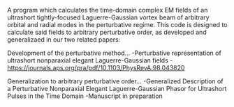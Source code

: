 A program which calculates the time-domain complex EM fields of an ultrashort tightly-focused Laguerre-Gaussian vortex beam of arbitrary orbital and radial modes in the perturbative regime.  This code is designed to calculate said fields to arbitrary perturbative order, as developed and generalizaed in our two related papers:

Development of the perturbative method...
-Perturbative representation of ultrashort nonparaxial elegant Laguerre-Gaussian fields
-https://journals.aps.org/pra/pdf/10.1103/PhysRevA.98.043820

Generalization to arbitrary perturbative order...
-Generalized Description of a Perturbative Nonparaxial Elegant Laguerre-Gaussian Phasor for Ultrashort Pulses in the Time Domain
-Manuscript in preparation
